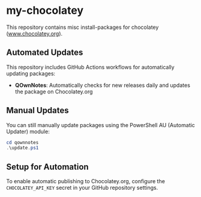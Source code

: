 # my-chocolatey
This repository contains misc install-packages for chocolatey (www.chocolatey.org).

## Automated Updates

This repository includes GitHub Actions workflows for automatically updating packages:

- **QOwnNotes**: Automatically checks for new releases daily and updates the package on Chocolatey.org

## Manual Updates

You can still manually update packages using the PowerShell AU (Automatic Updater) module:

```powershell
cd qownnotes
.\update.ps1
```

## Setup for Automation

To enable automatic publishing to Chocolatey.org, configure the `CHOCOLATEY_API_KEY` secret in your GitHub repository settings.
